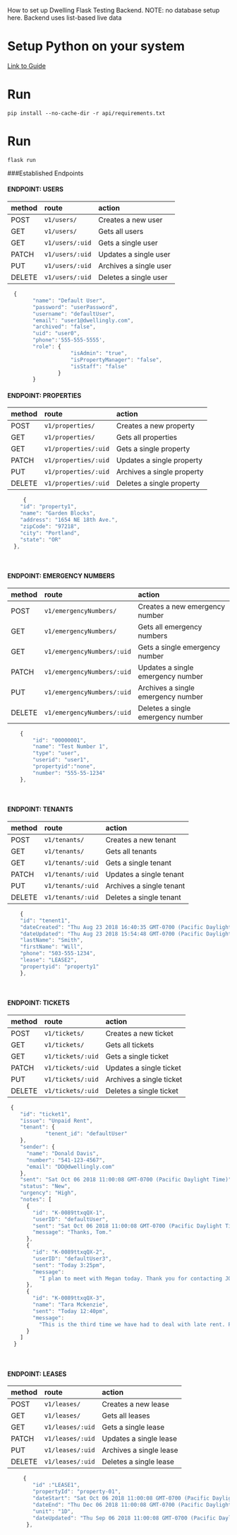 
How to set up Dwelling Flask Testing Backend. 
NOTE: no database setup here. Backend uses list-based live data 

# Setup Python on  your system
[Link to Guide](https://realpython.com/installing-python/ "Setup Python")
# Run 
    pip install --no-cache-dir -r api/requirements.txt
# Run
    flask run 

###Established Endpoints

#### ENDPOINT: USERS

| method | route           | action                 |
| :----- | :-------------- | :--------------------- |
| POST   | `v1/users/`     | Creates a new user     |
| GET    | `v1/users/`     | Gets all users         |
| GET    | `v1/users/:uid` | Gets a single user     |
| PATCH  | `v1/users/:uid` | Updates a single user  |
| PUT    | `v1/users/:uid` | Archives a single user |
| DELETE | `v1/users/:uid` | Deletes a single user  |


```javascript
  {
        "name": "Default User",
        "password": "userPassword",
        "username": "defaultUser",
        "email": "user1@dwellingly.com",
        "archived": "false",
        "uid": "user0",
        "phone":'555-555-5555',
        "role": {
                    "isAdmin": "true",
                    "isPropertyManager": "false",
                    "isStaff": "false"
                }
        }
```

#### ENDPOINT: PROPERTIES

| method | route                | action                     |
| :----- | :------------------- | :------------------------- |
| POST   | `v1/properties/`     | Creates a new property     |
| GET    | `v1/properties/`     | Gets all properties        |
| GET    | `v1/properties/:uid` | Gets a single property     |
| PATCH  | `v1/properties/:uid` | Updates a single property  |
| PUT    | `v1/properties/:uid` | Archives a single property |
| DELETE | `v1/properties/:uid` | Deletes a single property  |


```javascript
     {
    "id": "property1",
    "name": "Garden Blocks",
    "address": "1654 NE 18th Ave.",
    "zipCode": "97218",
    "city": "Portland",
    "state": "OR"
  },
```

<br>

#### ENDPOINT: EMERGENCY NUMBERS

| method | route                      | action                             |
| :----- | :------------------------- | :--------------------------------- |
| POST   | `v1/emergencyNumbers/`     | Creates a new emergency number     |
| GET    | `v1/emergencyNumbers/`     | Gets all emergency numbers         |
| GET    | `v1/emergencyNumbers/:uid` | Gets a single emergency number     |
| PATCH  | `v1/emergencyNumbers/:uid` | Updates a single emergency number  |
| PUT    | `v1/emergencyNumbers/:uid` | Archives a single emergency number |
| DELETE | `v1/emergencyNumbers/:uid` | Deletes a single emergency number  |

```javascript
    {
        "id": "00000001",
        "name": "Test Number 1",
        "type": "user",
        "userid": "user1",
        "propertyid":"none",
        "number": "555-55-1234"
    },
```

<br>

#### ENDPOINT: TENANTS

| method | route             | action                   |
| :----- | :---------------- | :----------------------- |
| POST   | `v1/tenants/`     | Creates a new tenant     |
| GET    | `v1/tenants/`     | Gets all tenants         |
| GET    | `v1/tenants/:uid` | Gets a single tenant     |
| PATCH  | `v1/tenants/:uid` | Updates a single tenant  |
| PUT    | `v1/tenants/:uid` | Archives a single tenant |
| DELETE | `v1/tenants/:uid` | Deletes a single tenant  |


```javascript
    {
    "id": "tenent1",
    "dateCreated": "Thu Aug 23 2018 16:40:35 GMT-0700 (Pacific Daylight Time)",
    "dateUpdated": "Thu Aug 23 2018 15:54:48 GMT-0700 (Pacific Daylight Time)",
    "lastName": "Smith",
    "firstName": "Will",
    "phone": "503-555-1234",
    "lease": "LEASE2",
    "propertyid": "property1"
    },
```

<br>


#### ENDPOINT: TICKETS

| method | route             | action                   |
| :----- | :---------------- | :----------------------- |
| POST   | `v1/tickets/`     | Creates a new ticket     |
| GET    | `v1/tickets/`     | Gets all tickets         |
| GET    | `v1/tickets/:uid` | Gets a single ticket     |
| PATCH  | `v1/tickets/:uid` | Updates a single ticket  |
| PUT    | `v1/tickets/:uid` | Archives a single ticket |
| DELETE | `v1/tickets/:uid` | Deletes a single ticket  |


```javascript
 {
    "id": "ticket1",
    "issue": "Unpaid Rent",
    "tenant": {
            "tenent_id": "defaultUser"
    },
    "sender": {
      "name": "Donald Davis",
      "number": "541-123-4567",
      "email": "DD@dwellingly.com"
    },
    "sent": "Sat Oct 06 2018 11:00:08 GMT-0700 (Pacific Daylight Time)",
    "status": "New",
    "urgency": "High",
    "notes": [
      {
        "id": "K-0089ttxqQX-1",
        "userID": "defaultUser",
        "sent": "Sat Oct 06 2018 11:00:08 GMT-0700 (Pacific Daylight Time)",
        "message": "Thanks, Tom."
      },
      {
        "id": "K-0089ttxqQX-2",
        "userID": "defaultUser3",
        "sent": "Today 3:25pm",
        "message":
          "I plan to meet with Megan today. Thank you for contacting JOIN with this issue."
      },
      {
        "id": "K-0089ttxqQX-3",
        "name": "Tara Mckenzie",
        "sent": "Today 12:40pm",
        "message":
          "This is the third time we have had to deal with late rent. Please speak to tenant ASAP."
      }
    ]
  }
```
<br>

#### ENDPOINT: LEASES

| method | route            | action                  |
| :----- | :--------------- | :---------------------- |
| POST   | `v1/leases/`     | Creates a new lease     |
| GET    | `v1/leases/`     | Gets all leases         |
| GET    | `v1/leases/:uid` | Gets a single lease     |
| PATCH  | `v1/leases/:uid` | Updates a single lease  |
| PUT    | `v1/leases/:uid` | Archives a single lease |
| DELETE | `v1/leases/:uid` | Deletes a single lease  |

```javascript
     {
        "id" :"LEASE1",
        "propertyId": "property-01",
        "dateStart": "Sat Oct 06 2018 11:00:08 GMT-0700 (Pacific Daylight Time)",
        "dateEnd": "Thu Dec 06 2018 11:00:08 GMT-0700 (Pacific Daylight Time)",
        "unit": "1D",
        "dateUpdated": "Thu Sep 06 2018 11:00:08 GMT-0700 (Pacific Daylight Time)"
      },
```
